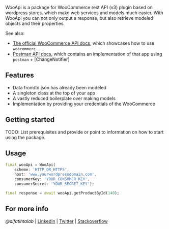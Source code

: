 

WooApi is a package for WooCommerce rest API (v3) plugin based on wordpress stores. which make web services and models much easier.
With WooApi you can not only output a response, but also retrieve modeled objects and their properties.

See also:

- [The official WooCommerce API docs](https://woocommerce.com/documentation/woocommerce/), which showcases how to use `woocommerc`
- [Postman API docs](https://www.postman.com/ernestoliberio/workspace/data/documentation/884924-86ebdce1-9ace-45de-91a7-6fb8a6af7ef8), which contains an implementation of that app using `postman` + [ChangeNotifier]



## Features

- Data from/to json has already been modeled
- A singleton class at the top of your app
- A vastly reduced boilerplate over making models
- Implementation by providing your credentials of the WooCommerce

## Getting started

TODO: List prerequisites and provide or point to information on how to
start using the package.

## Usage


```dart
final wooApi = WooApi(
    scheme: 'HTTP_OR_HTTPS',
    host: 'www.yourwordpressdomain.com',
    consumerKey: 'YOUR_CONSUMER_KEY',
    consumerSecret: 'YOUR_SECRET_KEY');

final response = await wooApi.getProductById(140);
```

## For more info

_@alfatihtalab_ |
[Linkedin](https://www.linkedin.com/in/alfatihtalab/) |
[Twitter](https://twitter.com/alfatihtalab) |
[Stackoverflow](https://stackoverflow.com/users/9351052/alfatih-eltayeb)
